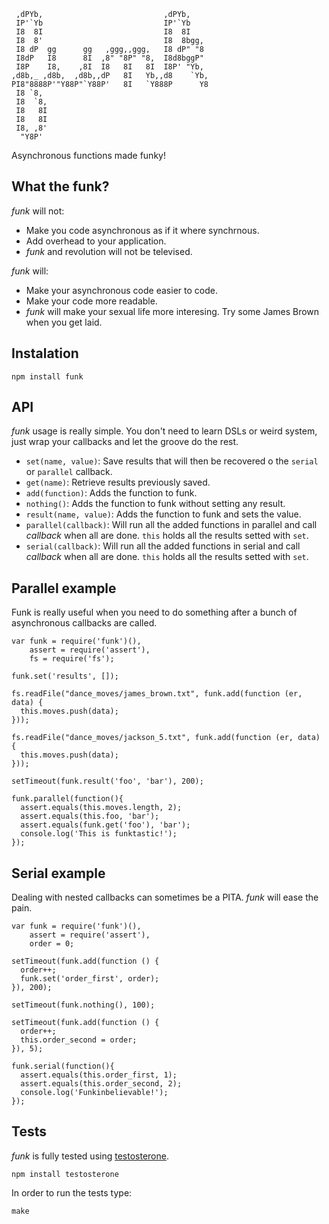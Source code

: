      ,dPYb,                           ,dPYb,
     IP'`Yb                           IP'`Yb
     I8  8I                           I8  8I
     I8  8'                           I8  8bgg,
     I8 dP  gg      gg   ,ggg,,ggg,   I8 dP" "8
     I8dP   I8      8I  ,8" "8P" "8,  I8d8bggP"
     I8P    I8,    ,8I  I8   8I   8I  I8P' "Yb,
    ,d8b,_ ,d8b,  ,d8b,,dP   8I   Yb,,d8    `Yb,
    PI8"8888P'"Y88P"`Y88P'   8I   `Y888P      Y8
     I8 `8,
     I8  `8,
     I8   8I
     I8   8I
     I8, ,8'
      "Y8P'


Asynchronous functions made funky!

## What the funk?

_funk_ will not:

- Make you code asynchronous as if it where synchrnous.
- Add overhead to your application.
- _funk_ and revolution will not be televised.

_funk_ will:

- Make your asynchronous code easier to code.
- Make your code more readable.
- _funk_ will make your sexual life more interesing. Try some James Brown when you get laid.

## Instalation

    npm install funk

## API

_funk_ usage is really simple. You don't need to learn DSLs or weird system,
just wrap your callbacks and let the groove do the rest.

- `set(name, value)`: Save results that will then be recovered o the `serial` or `parallel` callback.
- `get(name)`: Retrieve results previously saved.
- `add(function)`: Adds the function to funk.
- `nothing()`: Adds the function to funk without setting any result.
- `result(name, value)`: Adds the function to funk and sets the value.
- `parallel(callback)`: Will run all the added functions in parallel and call _callback_ when all are done. `this` holds all the results setted with `set`.
- `serial(callback)`: Will run all the added functions in serial and call _callback_ when all are done. `this` holds all the results setted with `set`.

## Parallel example

Funk is really useful when you need to do something after a bunch of asynchronous callbacks are called.

    var funk = require('funk')(),
        assert = require('assert'),
        fs = require('fs');

    funk.set('results', []);

    fs.readFile("dance_moves/james_brown.txt", funk.add(function (er, data) {
      this.moves.push(data);
    }));

    fs.readFile("dance_moves/jackson_5.txt", funk.add(function (er, data) {
      this.moves.push(data);
    }));

    setTimeout(funk.result('foo', 'bar'), 200);

    funk.parallel(function(){
      assert.equals(this.moves.length, 2);
      assert.equals(this.foo, 'bar');
      assert.equals(funk.get('foo'), 'bar');
      console.log('This is funktastic!');
    });

## Serial example

Dealing with nested callbacks can sometimes be a PITA. _funk_ will ease the pain.

    var funk = require('funk')(),
        assert = require('assert'),
        order = 0;

    setTimeout(funk.add(function () {
      order++;
      funk.set('order_first', order);
    }), 200);

    setTimeout(funk.nothing(), 100);

    setTimeout(funk.add(function () {
      order++;
      this.order_second = order;
    }), 5);

    funk.serial(function(){
      assert.equals(this.order_first, 1);
      assert.equals(this.order_second, 2);
      console.log('Funkinbelievable!');
    });

## Tests

_funk_ is fully tested using [testosterone](https://github.com/masylum/testosterone).

    npm install testosterone

In order to run the tests type:

    make
